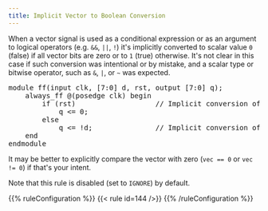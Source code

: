 ```yaml
---
title: Implicit Vector to Boolean Conversion
---
```


When a vector signal is used as a conditional expression or as an argument to logical operators (e.g. `&&`, `||`, `!`) it's implicitly converted to scalar value `0` (false) if all vector bits are zero or to `1` (true) otherwise. It's not clear in this case if such conversion was intentional or by mistake, and a scalar type or bitwise operator, such as `&`, `|`, or `~` was expected.

<pre>module ff(input clk, [7:0] d, rst, output [7:0] q);
    always_ff @(posedge clk) begin
        if (<span class="warning">rst</span>)                   // Implicit conversion of 'logic [7:0]' to boolean
            q <= 0;
        else
            q <= !<span class="warning">d</span>;               // Implicit conversion of 'logic [7:0]' to boolean
    end
endmodule
</pre>

It may be better to explicitly compare the vector with zero (`vec == 0` or `vec != 0`) if that's your intent.

Note that this rule is disabled (set to `IGNORE`) by default.

{{% ruleConfiguration %}}
{{< rule id=144 />}}
{{% /ruleConfiguration %}}
